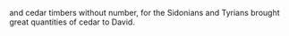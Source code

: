 and cedar timbers without number, for the Sidonians and Tyrians brought great quantities of cedar to David.
